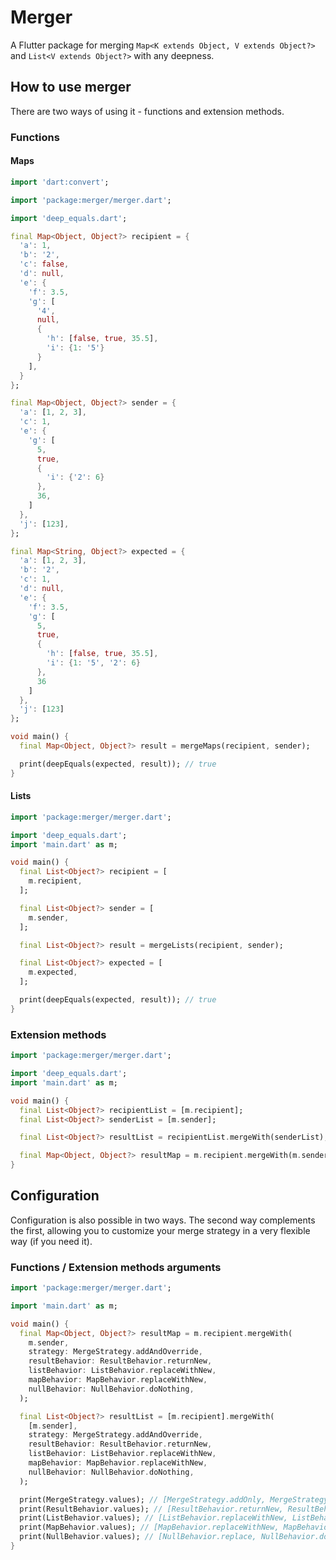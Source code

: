 # Merger

A Flutter package for merging `Map<K extends Object, V extends Object?>` and `List<V extends Object?>` with any deepness.

## How to use merger

There are two ways of using it - functions and extension methods.

### Functions

#### Maps

```dart
import 'dart:convert';

import 'package:merger/merger.dart';

import 'deep_equals.dart';

final Map<Object, Object?> recipient = {
  'a': 1,
  'b': '2',
  'c': false,
  'd': null,
  'e': {
    'f': 3.5,
    'g': [
      '4',
      null,
      {
        'h': [false, true, 35.5],
        'i': {1: '5'}
      }
    ],
  }
};

final Map<Object, Object?> sender = {
  'a': [1, 2, 3],
  'c': 1,
  'e': {
    'g': [
      5,
      true,
      {
        'i': {'2': 6}
      },
      36,
    ]
  },
  'j': [123],
};

final Map<String, Object?> expected = {
  'a': [1, 2, 3],
  'b': '2',
  'c': 1,
  'd': null,
  'e': {
    'f': 3.5,
    'g': [
      5,
      true,
      {
        'h': [false, true, 35.5],
        'i': {1: '5', '2': 6}
      },
      36
    ]
  },
  'j': [123]
};

void main() {
  final Map<Object, Object?> result = mergeMaps(recipient, sender);

  print(deepEquals(expected, result)); // true
}
```

#### Lists

```dart
import 'package:merger/merger.dart';

import 'deep_equals.dart';
import 'main.dart' as m;

void main() {
  final List<Object?> recipient = [
    m.recipient,
  ];

  final List<Object?> sender = [
    m.sender,
  ];

  final List<Object?> result = mergeLists(recipient, sender);

  final List<Object?> expected = [
    m.expected,
  ];

  print(deepEquals(expected, result)); // true
}
```

### Extension methods

```dart
import 'package:merger/merger.dart';

import 'deep_equals.dart';
import 'main.dart' as m;

void main() {
  final List<Object?> recipientList = [m.recipient];
  final List<Object?> senderList = [m.sender];

  final List<Object?> resultList = recipientList.mergeWith(senderList);

  final Map<Object, Object?> resultMap = m.recipient.mergeWith(m.sender);
}
```

## Configuration

Configuration is also possible in two ways. The second way complements the first, allowing you to customize your merge strategy in a very flexible way (if you need it).

### Functions / Extension methods arguments

```dart
import 'package:merger/merger.dart';

import 'main.dart' as m;

void main() {
  final Map<Object, Object?> resultMap = m.recipient.mergeWith(
    m.sender,
    strategy: MergeStrategy.addAndOverride,
    resultBehavior: ResultBehavior.returnNew,
    listBehavior: ListBehavior.replaceWithNew,
    mapBehavior: MapBehavior.replaceWithNew,
    nullBehavior: NullBehavior.doNothing,
  );

  final List<Object?> resultList = [m.recipient].mergeWith(
    [m.sender],
    strategy: MergeStrategy.addAndOverride,
    resultBehavior: ResultBehavior.returnNew,
    listBehavior: ListBehavior.replaceWithNew,
    mapBehavior: MapBehavior.replaceWithNew,
    nullBehavior: NullBehavior.doNothing,
  );

  print(MergeStrategy.values); // [MergeStrategy.addOnly, MergeStrategy.overrideOnly, MergeStrategy.addAndOverride]
  print(ResultBehavior.values); // [ResultBehavior.returnNew, ResultBehavior.mergeWithOld]
  print(ListBehavior.values); // [ListBehavior.replaceWithNew, ListBehavior.valueByValue]
  print(MapBehavior.values); // [MapBehavior.replaceWithNew, MapBehavior.keyByKey]
  print(NullBehavior.values); // [NullBehavior.replace, NullBehavior.doNothing, NullBehavior.remove]
}

```

